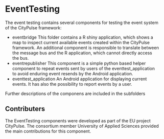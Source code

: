 # EventTesting
The event testing contains several components for testing the event system of the CityPulse framework:
- eventbridge
  This folder contains a R shiny application, which shows a map to inspect current available events created within the CityPulse framework. An additional component is responsible to translate between the message bus and the R application, which cannot directly access the bus.
- eventrepublisher
  This component is a simple python based helper component to repeat events sent by users of the eventtest_application to avoid enduring event resends by the Android application.
- eventtest_application
  An Android application for displaying current events. It has also the possibility to report events by a user.

Further descriptions of the componens are included in the subfolders


## Contributers
The EventTesting components were developed as part of the EU project CityPulse. The consortium member University of Applied Sciences provided the main contributions for this component.

